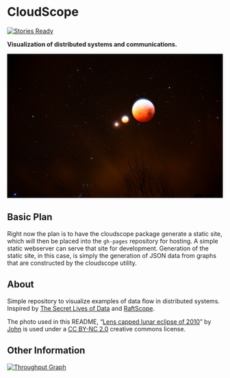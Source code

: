 # CloudScope

[![Stories Ready](https://badge.waffle.io/bbengfort/cloudscope.png?label=ready&title=ready)](https://wÂaffle.io/bbengfort/cloudscope)

**Visualization of distributed systems and communications.**

[![Lens capped lunar eclipse of 2010][eclipse.jpg]][eclipse_flickr]

## Basic Plan

Right now the plan is to have the cloudscope package generate a static site, which will then be placed into the `gh-pages` repository for hosting. A simple static webserver can serve that site for development. Generation of the static site, in this case, is simply the generation of JSON data from graphs that are constructed by the cloudscope utility.

## About

Simple repository to visualize examples of data flow in distributed systems. Inspired by [The Secret Lives of Data](http://thesecretlivesofdata.com/raft/) and [RaftScope](https://github.com/ongardie/raftscope).

The photo used in this README, &ldquo;[Lens capped lunar eclipse of 2010][eclipse_flickr]&rdquo; by [John](https://www.flickr.com/photos/jahdakinebrah/) is used under a [CC BY-NC 2.0](https://creativecommons.org/licenses/by-nc/2.0/) creative commons license.

## Other Information

[![Throughput Graph](https://graphs.waffle.io/bbengfort/cloudscope/throughput.svg)](https://waffle.io/bbengfort/cloudscope/metrics)

[eclipse.jpg]: docs/img/eclipse.jpg
[eclipse_flickr]: https://flic.kr/p/93AzEB
